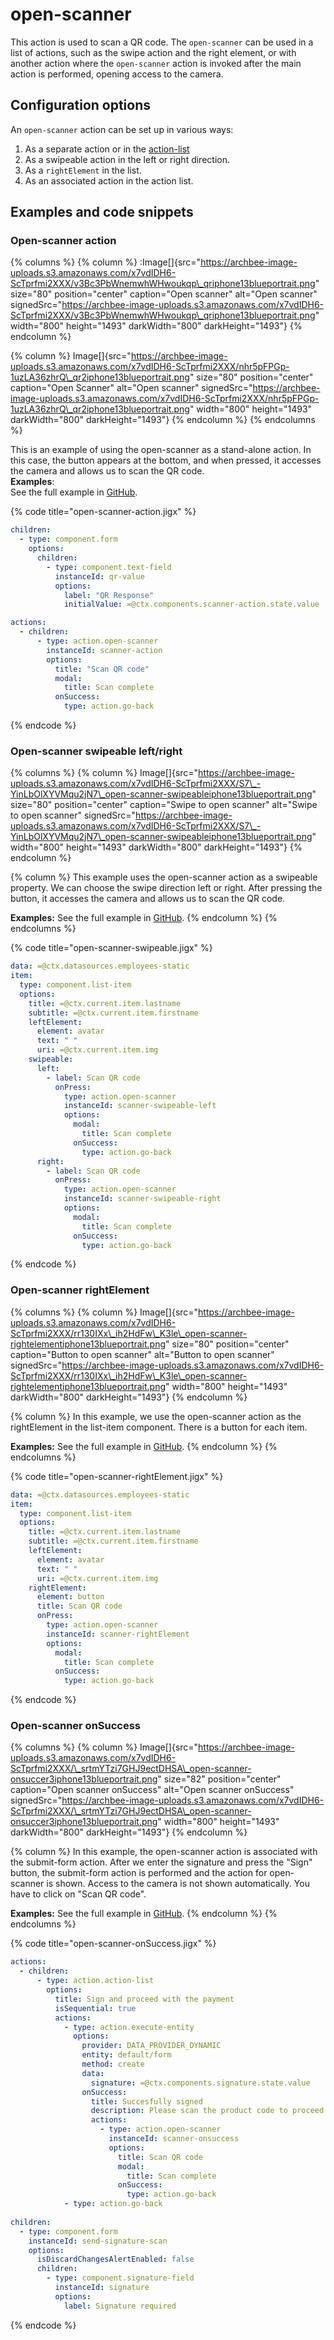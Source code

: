 # open-scanner

This action is used to scan a QR code. The `open-scanner` can be used in a list of actions, such as the swipe action and the right element, or with another action where the `open-scanner` action is invoked after the main action is performed, opening access to the camera.

## Configuration options

An `open-scanner` action can be set up in various ways:

1. As a separate action or in the [action-list](action-list.md)
2. As a swipeable action in the left or right direction.
3. As a `rightElement` in the list.
4. As an associated action in the action list.

## Examples and code snippets

### Open-scanner action

{% columns %}
{% column %}
:Image\[]{src="https://archbee-image-uploads.s3.amazonaws.com/x7vdIDH6-ScTprfmi2XXX/v3Bc3PbWnemwhWHwoukqp\_qriphone13blueportrait.png" size="80" position="center" caption="Open scanner" alt="Open scanner" signedSrc="https://archbee-image-uploads.s3.amazonaws.com/x7vdIDH6-ScTprfmi2XXX/v3Bc3PbWnemwhWHwoukqp\_qriphone13blueportrait.png" width="800" height="1493" darkWidth="800" darkHeight="1493"}&#x20;
{% endcolumn %}

{% column %}
Image\[]{src="https://archbee-image-uploads.s3.amazonaws.com/x7vdIDH6-ScTprfmi2XXX/nhr5pFPGp-1uzLA36zhrQ\_qr2iphone13blueportrait.png" size="80" position="center" caption="Open Scanner" alt="Open scanner" signedSrc="https://archbee-image-uploads.s3.amazonaws.com/x7vdIDH6-ScTprfmi2XXX/nhr5pFPGp-1uzLA36zhrQ\_qr2iphone13blueportrait.png" width="800" height="1493" darkWidth="800" darkHeight="1493"}
{% endcolumn %}
{% endcolumns %}

This is an example of using the open-scanner as a stand-alone action. In this case, the button appears at the bottom, and when pressed, it accesses the camera and allows us to scan the QR code. \
**Examples**: \
See the full example in [GitHub](https://github.com/jigx-com/jigx-samples/blob/main/quickstart/jigx-samples/jigs/jigx-actions/open-scanner/open-scanner-action.jigx).

{% code title="open-scanner-action.jigx" %}
```yaml
children:
  - type: component.form
    options:
      children:
        - type: component.text-field
          instanceId: qr-value
          options:
            label: "QR Response"
            initialValue: =@ctx.components.scanner-action.state.value

actions:
  - children:
      - type: action.open-scanner
        instanceId: scanner-action
        options:
          title: "Scan QR code"
          modal:
            title: Scan complete
          onSuccess: 
            type: action.go-back
```
{% endcode %}

### Open-scanner swipeable left/right

{% columns %}
{% column %}
Image\[]{src="https://archbee-image-uploads.s3.amazonaws.com/x7vdIDH6-ScTprfmi2XXX/S7\_-YinLbOlXYVMqu2jN7\_open-scanner-swipeableiphone13blueportrait.png" size="80" position="center" caption="Swipe to open scanner" alt="Swipe to open scanner" signedSrc="https://archbee-image-uploads.s3.amazonaws.com/x7vdIDH6-ScTprfmi2XXX/S7\_-YinLbOlXYVMqu2jN7\_open-scanner-swipeableiphone13blueportrait.png" width="800" height="1493" darkWidth="800" darkHeight="1493"}&#x20;
{% endcolumn %}

{% column %}
This example uses the open-scanner action as a swipeable property. We can choose the swipe direction left or right. After pressing the button, it accesses the camera and allows us to scan the QR code.

**Examples:** See the full example in [GitHub](https://github.com/jigx-com/jigx-samples/blob/main/quickstart/jigx-samples/jigs/jigx-actions/open-scanner/open-scanner-swipeable.jigx).
{% endcolumn %}
{% endcolumns %}

{% code title="open-scanner-swipeable.jigx" %}
```yaml
data: =@ctx.datasources.employees-static
item:
  type: component.list-item
  options:
    title: =@ctx.current.item.lastname
    subtitle: =@ctx.current.item.firstname
    leftElement: 
      element: avatar
      text: " "
      uri: =@ctx.current.item.img
    swipeable:
      left:
        - label: Scan QR code 
          onPress:
            type: action.open-scanner
            instanceId: scanner-swipeable-left
            options:
              modal:
                title: Scan complete
              onSuccess: 
                type: action.go-back
      right:
        - label: Scan QR code 
          onPress:
            type: action.open-scanner
            instanceId: scanner-swipeable-right
            options:
              modal:
                title: Scan complete
              onSuccess: 
                type: action.go-back
```
{% endcode %}

### Open-scanner rightElement

{% columns %}
{% column %}
Image\[]{src="https://archbee-image-uploads.s3.amazonaws.com/x7vdIDH6-ScTprfmi2XXX/rr130IXx\_ih2HdFw\_K3le\_open-scanner-rightelementiphone13blueportrait.png" size="80" position="center" caption="Button to open scanner" alt="Button to open scanner" signedSrc="https://archbee-image-uploads.s3.amazonaws.com/x7vdIDH6-ScTprfmi2XXX/rr130IXx\_ih2HdFw\_K3le\_open-scanner-rightelementiphone13blueportrait.png" width="800" height="1493" darkWidth="800" darkHeight="1493"}
{% endcolumn %}

{% column %}
In this example, we use the open-scanner action as the rightElement in the list-item component. There is a button for each item.

**Examples:** See the full example in [GitHub](https://github.com/jigx-com/jigx-samples/blob/main/quickstart/jigx-samples/jigs/jigx-actions/open-scanner/open-scanner-rightElement.jigx).
{% endcolumn %}
{% endcolumns %}

{% code title="open-scanner-rightElement.jigx" %}
```yaml
data: =@ctx.datasources.employees-static
item:
  type: component.list-item
  options:
    title: =@ctx.current.item.lastname
    subtitle: =@ctx.current.item.firstname
    leftElement: 
      element: avatar
      text: " "
      uri: =@ctx.current.item.img
    rightElement: 
      element: button
      title: Scan QR code
      onPress:
        type: action.open-scanner
        instanceId: scanner-rightElement
        options:
          modal:
            title: Scan complete
          onSuccess: 
            type: action.go-back
```
{% endcode %}

### Open-scanner onSuccess

{% columns %}
{% column %}
Image\[]{src="https://archbee-image-uploads.s3.amazonaws.com/x7vdIDH6-ScTprfmi2XXX/\_srtmYTzi7GHJ9ectDHSA\_open-scanner-onsuccer3iphone13blueportrait.png" size="82" position="center" caption="Open scanner onSuccess" alt="Open scanner onSuccess" signedSrc="https://archbee-image-uploads.s3.amazonaws.com/x7vdIDH6-ScTprfmi2XXX/\_srtmYTzi7GHJ9ectDHSA\_open-scanner-onsuccer3iphone13blueportrait.png" width="800" height="1493" darkWidth="800" darkHeight="1493"}&#x20;
{% endcolumn %}

{% column %}
In this example, the open-scanner action is associated with the submit-form action. After we enter the signature and press the "Sign" button, the submit-form action is performed and the action for open-scanner is shown. Access to the camera is not shown automatically. You have to click on "Scan QR code".

**Examples:** See the full example in [GitHub](https://github.com/jigx-com/jigx-samples/blob/main/quickstart/jigx-samples/jigs/jigx-actions/open-scanner/open-scanner-onSuccess.jigx).&#x20;
{% endcolumn %}
{% endcolumns %}

{% code title="open-scanner-onSuccess.jigx" %}
```yaml
actions:
  - children:
      - type: action.action-list
        options:
          title: Sign and proceed with the payment
          isSequential: true
          actions:
            - type: action.execute-entity
              options:
                provider: DATA_PROVIDER_DYNAMIC
                entity: default/form
                method: create
                data:
                  signature: =@ctx.components.signature.state.value
                onSuccess:
                  title: Succesfully signed
                  description: Please scan the product code to proceed with the payment
                  actions:
                    - type: action.open-scanner
                      instanceId: scanner-onsuccess
                      options:
                        title: Scan QR code
                        modal:
                          title: Scan complete
                        onSuccess:
                          type: action.go-back
            - type: action.go-back
        
children:
  - type: component.form
    instanceId: send-signature-scan
    options:
      isDiscardChangesAlertEnabled: false
      children:
        - type: component.signature-field
          instanceId: signature
          options:
            label: Signature required
```
{% endcode %}
